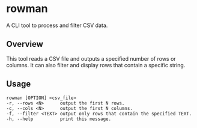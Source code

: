 # rowman
A CLI tool to process and filter CSV data.

## Overview
This tool reads a CSV file and outputs a specified number of rows or columns. It can also filter and display rows that contain a specific string.
## Usage
```
rowman [OPTION] <csv_file>
-r, --rows <N>      output the first N rows.
-c, --cols <N>      output the first N columns.
-f, --filter <TEXT> output only rows that contain the specified TEXT.
-h, --help          print this message.
```
